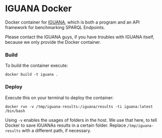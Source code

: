 # IGUANA Docker

Docker container for [IGUANA](https://github.com/AKSW/IGUANA), which is both a program and an API framework for benchmarking SPARQL Endpoints.

Please contact the IGUANA guys, if you have troubles with IGUANA itself, because we only provide the Docker container.

### Build

To build the container execute:

`docker build -t iguana .`

### Deploy

Execute this on your terminal to deploy the container:

`docker run -v /tmp/iguana-results:/iguana/results -ti iguana:latest /bin/bash`

Using `-v` enables the usages of folders in the host. We use that here, to tell Docker to save IGUANAs results in a
certain folder. Replace `/tmp/iguana-results` with a different path, if necessary.
